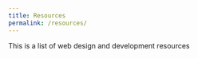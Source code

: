 ```yaml
---
title: Resources
permalink: /resources/
---
```


This is a list of web design and development resources